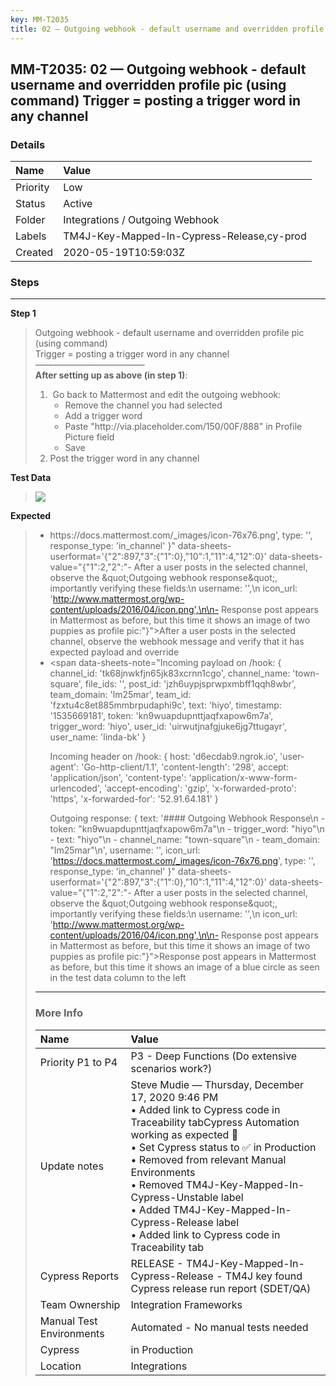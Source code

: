 ```yaml
---
key: MM-T2035
title: 02 — Outgoing webhook - default username and overridden profile pic (using command) Trigger = posting a trigger word in any channel
---
```


## MM-T2035: 02 — Outgoing webhook - default username and overridden profile pic (using command) Trigger = posting a trigger word in any channel

### Details

| Name     | Value                                      |
| :------- | :----------------------------------------- |
| Priority | Low                                        |
| Status   | Active                                     |
| Folder   | Integrations / Outgoing Webhook            |
| Labels   | TM4J-Key-Mapped-In-Cypress-Release,cy-prod |
| Created  | 2020-05-19T10:59:03Z                       |

### Steps

<hr/>

**Step 1**

> <article>Outgoing webhook - default username and overridden profile pic (using command)<br>Trigger = posting a trigger word in any channel<br>–––––––––––––––––––––––––<br><strong>After setting up as above (in step 1)</strong>:<ol><li>&nbsp;Go back to Mattermost and edit the outgoing webhook:<ul><li>Remove the channel you had selected</li><li>Add a trigger word</li><li>Paste "http://via.placeholder.com/150/00F/888" in Profile Picture field</li><li>Save</li></ul></li><li>Post the trigger word in any channel</li></ol></article>

**Test Data**

> <article><img src="https://smartbear-tm4j-prod-us-west-2-attachment-rich-text.s3.us-west-2.amazonaws.com/embedded-f3277290f945470c4add5d21ef3dc7ca7b74388fc7152bfb6b99ae58c66a95a8-1589885973662-1589885973662.png" class="fr-fic fr-dii"></article>

**Expected**

> <article><ul><li><span data-sheets-note="Incoming payload on /hook:

{ channel_id: 'tk68jnwkfjn65jk83xcrnn1cgo',
channel_name: 'town-square',
file_ids: '',
post_id: 'jzh6uypjsprwpxmbff1qqh8wbr',
team_domain: 'lm25mar',
team_id: 'fzxtu4c8et885mmbrpudaphi9c',
text: 'hiyo',
timestamp: '1535669181',
token: 'kn9wuapdupnttjaqfxapow6m7a',
trigger_word: 'hiyo',
user_id: 'uirwutjnafgjuke6jg7ttugayr',
user_name: 'linda-bk' }

Incoming header on /hook:
{ host: 'd6ecdab9.ngrok.io',
'user-agent': 'Go-http-client/1.1',
'content-length': '298',
accept: 'application/json',
'content-type': 'application/x-www-form-urlencoded',
'accept-encoding': 'gzip',
'x-forwarded-proto': 'https',
'x-forwarded-for': '52.91.64.181' }

Outgoing response:
{ text: '#### Outgoing Webhook Response\n - token: &quot;kn9wuapdupnttjaqfxapow6m7a&quot;\n - trigger_word: &quot;hiyo&quot;\n - text: &quot;hiyo&quot;\n - channel_name: &quot;town-square&quot;\n - team_domain: &quot;lm25mar&quot;\n',
username: '',
icon_url: 'https://docs.mattermost.com/_images/icon-76x76.png',
type: '',
response_type: 'in_channel' }" data-sheets-userformat='{"2":897,"3":{"1":0},"10":1,"11":4,"12":0}' data-sheets-value="{&quot;1&quot;:2,&quot;2&quot;:&quot;- After a user posts in the selected channel, observe the \&quot;Outgoing webhook response\&quot;, importantly verifying these fields:\n username: '',\n icon_url: 'http://www.mattermost.org/wp-content/uploads/2016/04/icon.png',\n\n- Response post appears in Mattermost as before, but this time it shows an image of two puppies as profile pic:&quot;}">After a user posts in the selected channel, observe the webhook message and verify that it has expected payload and override</span></li><li><span data-sheets-note="Incoming payload on /hook:
{ channel_id: 'tk68jnwkfjn65jk83xcrnn1cgo',
channel_name: 'town-square',
file_ids: '',
post_id: 'jzh6uypjsprwpxmbff1qqh8wbr',
team_domain: 'lm25mar',
team_id: 'fzxtu4c8et885mmbrpudaphi9c',
text: 'hiyo',
timestamp: '1535669181',
token: 'kn9wuapdupnttjaqfxapow6m7a',
trigger_word: 'hiyo',
user_id: 'uirwutjnafgjuke6jg7ttugayr',
user_name: 'linda-bk' }

Incoming header on /hook:
{ host: 'd6ecdab9.ngrok.io',
'user-agent': 'Go-http-client/1.1',
'content-length': '298',
accept: 'application/json',
'content-type': 'application/x-www-form-urlencoded',
'accept-encoding': 'gzip',
'x-forwarded-proto': 'https',
'x-forwarded-for': '52.91.64.181' }

Outgoing response:
{ text: '#### Outgoing Webhook Response\n - token: &quot;kn9wuapdupnttjaqfxapow6m7a&quot;\n - trigger_word: &quot;hiyo&quot;\n - text: &quot;hiyo&quot;\n - channel_name: &quot;town-square&quot;\n - team_domain: &quot;lm25mar&quot;\n',
username: '',
icon_url: 'https://docs.mattermost.com/_images/icon-76x76.png',
type: '',
response_type: 'in_channel' }" data-sheets-userformat='{"2":897,"3":{"1":0},"10":1,"11":4,"12":0}' data-sheets-value="{&quot;1&quot;:2,&quot;2&quot;:&quot;- After a user posts in the selected channel, observe the \&quot;Outgoing webhook response\&quot;, importantly verifying these fields:\n username: '',\n icon_url: 'http://www.mattermost.org/wp-content/uploads/2016/04/icon.png',\n\n- Response post appears in Mattermost as before, but this time it shows an image of two puppies as profile pic:&quot;}">Response post appears in Mattermost as before, but this time it shows an image of a blue circle as seen in the test data column to the left</span></li></ul></article>

<hr/>

### More Info

| Name                     | Value                                                                                                                                                                                                                                                                                                                                                                                                  |
| :----------------------- | :----------------------------------------------------------------------------------------------------------------------------------------------------------------------------------------------------------------------------------------------------------------------------------------------------------------------------------------------------------------------------------------------------- |
| Priority P1 to P4        | P3 - Deep Functions (Do extensive scenarios work?)                                                                                                                                                                                                                                                                                                                                                     |
| Update notes             | Steve Mudie — Thursday, December 17, 2020 9:46 PM<br>• Added link to Cypress code in Traceability tabCypress Automation working as expected 🎉<br>• Set Cypress status to ✅ in Production<br>• Removed from relevant Manual Environments<br>• Removed TM4J-Key-Mapped-In-Cypress-Unstable label<br>• Added TM4J-Key-Mapped-In-Cypress-Release label<br>• Added link to Cypress code in Traceability tab |
| Cypress Reports          | RELEASE - TM4J-Key-Mapped-In-Cypress-Release - TM4J key found Cypress release run report (SDET/QA)                                                                                                                                                                                                                                                                                                     |
| Team Ownership           | Integration Frameworks                                                                                                                                                                                                                                                                                                                                                                                 |
| Manual Test Environments | Automated - No manual tests needed                                                                                                                                                                                                                                                                                                                                                                     |
| Cypress                  | in Production                                                                                                                                                                                                                                                                                                                                                                                          |
| Location                 | Integrations                                                                                                                                                                                                                                                                                                                                                                                           |
